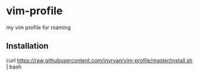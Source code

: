 # vim-profile

my vim profile for roaming

## Installation

curl https://raw.githubusercontent.com/jnyryan/vim-profile/master/install.sh | bash
